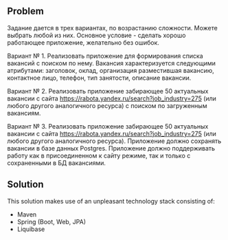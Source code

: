 

## Problem

Задание дается в трех вариантах, по возрастанию сложности. Можете
выбрать любой из них. Основное условие - сделать хорошо работающее
приложение, желательно без ошибок.

Вариант № 1. Реализовать приложение для формирования списка вакансий с
поиском по нему. Вакансия характеризуется следующими атрибутами:
заголовок, оклад, организация разместившая вакансию, контактное лицо,
телефон, тип занятости, описание вакансии.

Вариант № 2. Реализовать приложение забирающее 50 актуальных вакансии с
сайта https://rabota.yandex.ru/search?job_industry=275 (или любого
другого аналогичного ресурса) с поиском по загруженным вакансиям.

Вариант № 3. Реализовать приложение забирающее 50 актуальных вакансии с
сайта https://rabota.yandex.ru/search?job_industry=275 (или любого
другого аналогичного ресурса). Приложение должно сохранять вакансии в
базе данных Postgres. Приложение должно поддерживать работу как в
присоединенном к сайту режиме, так и только с сохраненными в БД вакансиями.

## Solution
This solution makes use of an unpleasant technology stack consisting of:
- Maven
- Spring (Boot, Web, JPA)
- Liquibase